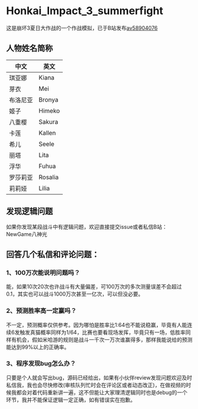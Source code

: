 # Honkai_Impact_3_summerfight
这是崩坏3夏日大作战的一个作战模拟，已于B站发布[av58904076](https://www.bilibili.com/video/av58904076/)

## 人物姓名简称

中文 | 英文
---- | -----
琪亚娜 | Kiana
芽衣 | Mei
布洛尼亚 | Bronya
姬子 | Himeko
八重樱 | Sakura
卡莲 | Kallen
希儿 | Seele
丽塔 | Lita
浮华 | Fuhua
罗莎莉亚 | Rosalia
莉莉娅 | Lilia

## 发现逻辑问题
如果你发现某段战斗中有逻辑问题，欢迎直接提交issue或者私信B站：NewGame八神光

## 回答几个私信和评论问题：
### 1、100万次能说明问题吗？
能，如果10次20次也许战斗有大量偏差，可100万次的多次测量误差不会超过0.1，其实也可以战斗1000万次甚至一亿次，可以但没必要。

### 2、预测胜率高一定赢吗？
不一定，预测概率仅供参考。因为哪怕是胜率比1:64也不能说稳赢，毕竟有人能连续6发触发真猫概率同样为1/64，比赛也要看现场发挥，毕竟只有一场，低胜率同样有机会，假如米哈游的规则是战斗一千次一万次谁赢得多，那样我能说给的预测能达到99%以上的正确率。

### 3、程序发现bug怎么办？
只要是个人就会写出bug，源码已经给出，如果有小伙伴review发现问题欢迎及时私信我，我也会尽快修改(审核队列忙时会在评论区或者动态改正)，在做视频的时候我都会对着代码重新讲一遍，这不但能让大家理清逻辑同时也是debug的一个环节，我并不能保证逻辑一定正确，如有错误实在抱歉。
